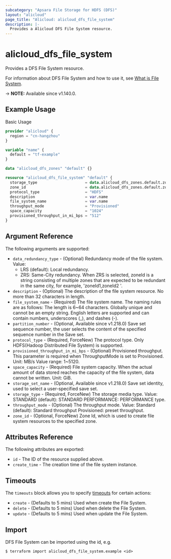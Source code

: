 ```yaml
---
subcategory: "Apsara File Storage for HDFS (DFS)"
layout: "alicloud"
page_title: "Alicloud: alicloud_dfs_file_system"
description: |-
  Provides a Alicloud DFS File System resource.
---
```


# alicloud_dfs_file_system

Provides a DFS File System resource. 

For information about DFS File System and how to use it, see [What is File System](https://www.alibabacloud.com/help/en/aibaba-cloud-storage-services/latest/apsara-file-storage-for-hdfs).

-> **NOTE:** Available since v1.140.0.

## Example Usage

Basic Usage

```terraform
provider "alicloud" {
  region = "cn-hangzhou"
}

variable "name" {
  default = "tf-example"
}

data "alicloud_dfs_zones" "default" {}

resource "alicloud_dfs_file_system" "default" {
  storage_type                     = data.alicloud_dfs_zones.default.zones.0.options.0.storage_type
  zone_id                          = data.alicloud_dfs_zones.default.zones.0.zone_id
  protocol_type                    = "HDFS"
  description                      = var.name
  file_system_name                 = var.name
  throughput_mode                  = "Provisioned"
  space_capacity                   = "1024"
  provisioned_throughput_in_mi_bps = "512"
}
```

## Argument Reference

The following arguments are supported:
* `data_redundancy_type` - (Optional) Redundancy mode of the file system. Value:
  - LRS (default): Local redundancy.
  - ZRS: Same-City redundancy. When ZRS is selected, zoneId is a string consisting of multiple zones that are expected to be redundant in the same city, for example,  'zoneId1,zoneId2 '.
* `description` - (Optional) The description of the file system resource. No more than 32 characters in length.
* `file_system_name` - (Required) The file system name. The naming rules are as follows: The length is 6~64 characters. Globally unique and cannot be an empty string. English letters are supported and can contain numbers, underscores (_), and dashes (-).
* `partition_number` - (Optional, Available since v1.218.0) Save set sequence number, the user selects the content of the specified sequence number in the Save set.
* `protocol_type` - (Required, ForceNew) The protocol type.  Only HDFS(Hadoop Distributed File System) is supported.
* `provisioned_throughput_in_mi_bps` - (Optional) Provisioned throughput. This parameter is required when ThroughputMode is set to Provisioned. Unit: MB/s Value range: 1~5120.
* `space_capacity` - (Required) File system capacity.  When the actual amount of data stored reaches the capacity of the file system, data cannot be written.  Unit: GiB.
* `storage_set_name` - (Optional, Available since v1.218.0) Save set identity, used to select a user-specified save set.
* `storage_type` - (Required, ForceNew) The storage media type. Value: STANDARD (default): STANDARD PERFORMANCE: PERFORMANCE type.
* `throughput_mode` - (Optional) The throughput mode. Value: Standard (default): Standard throughput Provisioned: preset throughput.
* `zone_id` - (Optional, ForceNew) Zone Id, which is used to create file system resources to the specified zone.

## Attributes Reference

The following attributes are exported:
* `id` - The ID of the resource supplied above.
* `create_time` - The creation time of the file system instance.

## Timeouts

The `timeouts` block allows you to specify [timeouts](https://www.terraform.io/docs/configuration-0-11/resources.html#timeouts) for certain actions:
* `create` - (Defaults to 5 mins) Used when create the File System.
* `delete` - (Defaults to 5 mins) Used when delete the File System.
* `update` - (Defaults to 5 mins) Used when update the File System.

## Import

DFS File System can be imported using the id, e.g.

```shell
$ terraform import alicloud_dfs_file_system.example <id>
```